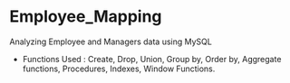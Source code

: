 # Employee_Mapping
Analyzing Employee and Managers data using MySQL

- Functions Used : Create, Drop, Union, Group by, Order by, Aggregate functions, Procedures, Indexes, Window Functions.
